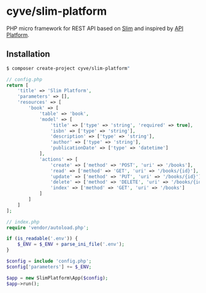 # cyve/slim-platform

PHP micro framework for REST API based on [Slim](http://www.slimframework.com) and inspired by [API Platform](https://api-platform.com/).

## Installation
```bash
$ composer create-project cyve/slim-platform"
```
```php
// config.php
return [
    'title' => 'Slim Platform',
    'parameters' => [],
    'resources' => [
        'book' => [
            'table' => 'book',
            'model' => [
                'title' => ['type' => 'string', 'required' => true],
                'isbn' => ['type' => 'string'],
                'description' => ['type' => 'string'],
                'author' => ['type' => 'string'],
                'publicationDate' => ['type' => 'datetime']
            ],
            'actions' => [
                'create' => ['method' => 'POST', 'uri' => '/books'],
                'read' => ['method' => 'GET', 'uri' => '/books/{id}'],
                'update' => ['method' => 'PUT', 'uri' => '/books/{id}'],
                'delete' => ['method' => 'DELETE', 'uri' => '/books/{id}'],
                'index' => ['method' => 'GET', 'uri' => '/books']
            ]
        ]
    ]
];
```
```php
// index.php
require 'vendor/autoload.php';

if (is_readable('.env')) {
    $_ENV = $_ENV + parse_ini_file('.env');
}

$config = include 'config.php';
$config['parameters'] += $_ENV;

$app = new SlimPlatform\App($config);
$app->run();
```
